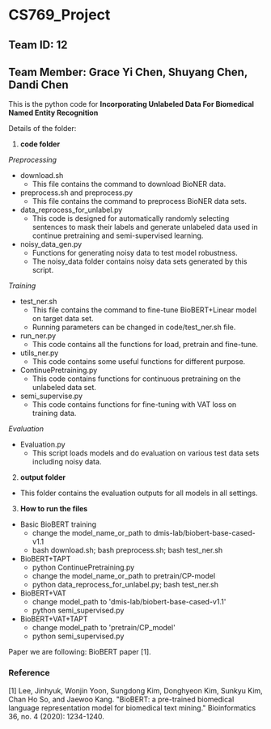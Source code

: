 # CS769_Project
## Team ID: 12
## Team Member: Grace Yi Chen, Shuyang Chen, Dandi Chen

This is the python code for **Incorporating Unlabeled Data For Biomedical Named Entity Recognition**

Details of the folder:

1. **code folder**

 *Preprocessing*
 * download.sh
    + This file contains the command to download BioNER data.
 * preprocess.sh and preprocess.py
    + This file contains the command to preprocess BioNER data sets.
 * data_reprocess_for_unlabel.py
    + This code is designed for automatically randomly selecting sentences to mask their labels and generate unlabeled data used in continue pretraining and semi-supervised learning.
 * noisy_data_gen.py
    + Functions for generating noisy data to test model robustness. 
    + The noisy_data folder contains noisy data sets generated by this script.
 
 *Training*
 * test_ner.sh
    + This file contains the command to fine-tune BioBERT+Linear model on target data set.
    + Running parameters can be changed in code/test_ner.sh file. 
 * run_ner.py
    + This code contains all the functions for load, pretrain and fine-tune.
 * utils_ner.py
    + This code contains some useful functions for different purpose.
 * ContinuePretraining.py
    + This code contains functions for continuous pretraining on the unlabeled data set.
 * semi_supervise.py
    + This code contains functions for fine-tuning with VAT loss on training data.
 
 *Evaluation*
 * Evaluation.py
    + This script loads models and do evaluation on various test data sets including noisy data.

2. **output folder**
 * This folder contains the evaluation outputs for all models in all settings.

3. **How to run the files**
 * Basic BioBERT training
    + change the model_name_or_path to dmis-lab/biobert-base-cased-v1.1
    + bash download.sh; bash preprocess.sh; bash test_ner.sh
 * BioBERT+TAPT
    + python ContinuePretraining.py
    + change the model_name_or_path to pretrain/CP-model
    + python data_reprocess_for_unlabel.py; bash test_ner.sh
 * BioBERT+VAT
    + change model_path to 'dmis-lab/biobert-base-cased-v1.1'
    + python semi_supervised.py
 * BioBERT+VAT+TAPT
    + change model_path to 'pretrain/CP_model'
    + python semi_supervised.py

Paper we are following: BioBERT paper [1]. 

### Reference

[1] Lee, Jinhyuk, Wonjin Yoon, Sungdong Kim, Donghyeon Kim, Sunkyu Kim, Chan Ho So, and Jaewoo Kang. "BioBERT: a pre-trained biomedical language representation model for biomedical text mining." Bioinformatics 36, no. 4 (2020): 1234-1240.
